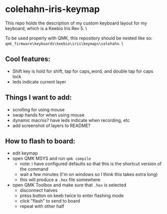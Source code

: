 # colehahn-iris-keymap

This repo holds the description of my custom keyboard layout for my keyboard, which is a Keebio Iris Rev 5. \

To be used properly with QMK, this repository should be nested like so: `qmk_firmware\keyboards\keebio\iris\keymaps\colehahn`. \

## Cool features:

- Shift key is hold for shift, tap for caps_word, and double tap for caps lock
- leds indicate current layer

## Things I want to add:

- scrolling for using mouse
- swap hands for when using mouse
- dynamic macros? have leds indicate when recording, etc
- add screenshot of layers to README?

## How to flash to board:

- edit keymap
- open QMK MSYS and run `qmk compile`
  - note: i have configured defaults so that this is the shortcut version of the command
  - wait a few minutes (I'm on windows so I think this takes extra long)
  - this will produce a `.hex` file somewhere
- open QMK Toolbox and make sure that `.hex` is selected
  - disconnect halves
  - press button on keeb twice to enter flashing mode
  - click "flash" to send to board
  - repeat with other half
